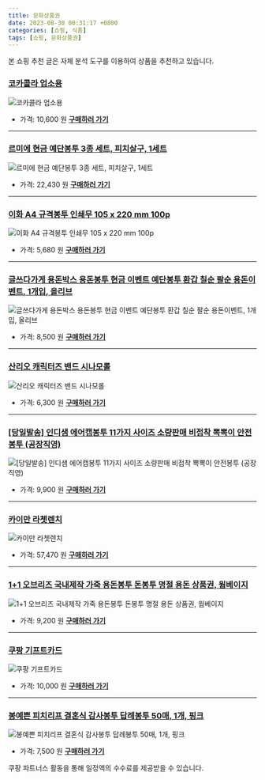 ```yaml
---
title: 문화상품권
date: 2023-08-30 00:31:17 +0800
categories: [쇼핑, 식품]
tags: [쇼핑, 문화상품권]
---
```

본 쇼핑 추천 글은 자체 분석 도구를 이용하여 상품을 추천하고 있습니다.
### [코카콜라 업소용](https://link.coupang.com/re/AFFSDP?lptag=AF1030537&pageKey=6357109541&itemId=2729362863&vendorItemId=85191338216&traceid=V0-153-e91c6d87cc432039&requestid=20230907003117097140091810&token=31850C%7CMIXED)
![코카콜라 업소용](https://ads-partners.coupang.com/image1/j8Z0gHJRoKiyoDN9j_vzAD_iIhWiurYbs86lIq1cAnu-HNRv6ZMpq_kh1mnzsyk167e_HlfnD5Q8y1Pq7HAMVtTg8wzPkYTExBs6APKsHZvMGPr4DLaMbch9sYcfwUoRa5CBd7fLV84NAPMPSOhv4cM8igQBYmXhr-963mcpw4kBlWdtMUgng6kuqyqC7WkV12hYnaDsjyQaziCzdeu6dRXTP5gTazGQsUo7WcptA6eFw9woHsNFG6hB4_d843Z45B6cvFM=)
- 가격: 10,600 원
[**구매하러 가기**](https://link.coupang.com/re/AFFSDP?lptag=AF1030537&pageKey=6357109541&itemId=2729362863&vendorItemId=85191338216&traceid=V0-153-e91c6d87cc432039&requestid=20230907003117097140091810&token=31850C%7CMIXED)
---
### [르미에 현금 예단봉투 3종 세트, 피치살구, 1세트](https://link.coupang.com/re/AFFSDP?lptag=AF1030537&pageKey=4731510628&itemId=5997826863&vendorItemId=73295601031&traceid=V0-153-6114a9ba23a02196&clickBeacon=sYrXx3FOeWjofa3T0wB232HPjPjiyoXCb4NgOkRKKImb%2BWLH%2BR%2Fs9tlbsyIsPxkHkBV5WTCTa1je25GPmHH9IzqAJpyIOFTSVk4SbRJih4Zm5LbN2yX3EwKt2M%2F4ZD3pLja4K5Fb3p8fx%2FDWF7f6dNjHaTp1ha2Ctp32xenNbA%2FpHGz4bgdUI%2BXvuTd3IrPVF8sSGAj60oXVpOjtpHFv5AqF6KI%2F0yIijxWzpku0YNXFZk2sg4%2B8ZpldCkJEj3Q%2FSmtN6aW6zhrc%2BgvBjV%2FBw5wxWj8rXGb3f3yMe2klbnFZr4mKp99vFFX6VxhikjNh1rPFeN4w%2FriWgTZ%2Fv06SUfvMWrwM6eDntMnYKhq0fAFPfki14wmXVxS5bfMVz4p41k29TERJl8OU2Pvca2Qv9GT%2Ff2TfNVf3eBKAaVjgciSkebcPapbRT6FC4E%2FzrjFSoD01oCdLfEQkn8aq4IjLdkNmKLrqCJAu8tLJCI7PIgcM%2F4Ivc0PQZU74OayBquRatMqdo4pFPnhShJ9PO%2Fg5AddWOUcPkWpQytw%2Fd0FBCzJjfqzLU2oaGGDZ7r6IhY9Wf8PLNXN1wvwI%2F%2BARW%2B69nZR6h88LoBXjM%2FCNiu%2FfLfzLJTfO95QjOibMGNGubYorrNg2lTsgMsoqiIHDYA%2Flrsf194hJ9Y7sOXpCe33eZGjVXpHXFsEcry5xdcvOXlvVvYa6ygj0Scy1iZyhUHNKhQw%2FHuEWlkgkMrzf4kmCuLfa%2FXOJOmpRw80oGeU52XRngjBhOy4yQeAiEdOfoREN0Kpia1vE3u%2BNwOlL6gFfYoyPPcwq2ZJfXo0pEa0BAyNLUuiVo%2BpnyW1f2EET6zOFRa3NuKEyaCRPwX6ezBnUwFdAc5J0KwE962F9T8VBj7M6&requestid=20230907003117097140091810&token=31850C%7CMIXED)
![르미에 현금 예단봉투 3종 세트, 피치살구, 1세트](https://ads-partners.coupang.com/image1/39vmy3IXCr4P2t5_3zQ_sP-42BhgjPmgN2T6L4Fy5vNBi49583OzMid00eFrbXfMsm9L3dsfgaUSUVib9pf59HrwFrLVUdw3qHqgRCi3UG8AqkGeNUSe-BcPaD9UAZ3gVRBx-yGnJD4ECNio--aO04OaHpjnHQE7a0N8IhfCz-n-ZrIkUZd16emOJv1-U2BMVijTGn3V9QzoZP_0Rg8-k3jwwhuLV_dAUAI-aopT6q0hVLGnchTTvTMa3X4twNPbHrRnVAK4il51YSLmN7aVd0QAzrY=)
- 가격: 22,430 원
[**구매하러 가기**](https://link.coupang.com/re/AFFSDP?lptag=AF1030537&pageKey=4731510628&itemId=5997826863&vendorItemId=73295601031&traceid=V0-153-6114a9ba23a02196&clickBeacon=sYrXx3FOeWjofa3T0wB232HPjPjiyoXCb4NgOkRKKImb%2BWLH%2BR%2Fs9tlbsyIsPxkHkBV5WTCTa1je25GPmHH9IzqAJpyIOFTSVk4SbRJih4Zm5LbN2yX3EwKt2M%2F4ZD3pLja4K5Fb3p8fx%2FDWF7f6dNjHaTp1ha2Ctp32xenNbA%2FpHGz4bgdUI%2BXvuTd3IrPVF8sSGAj60oXVpOjtpHFv5AqF6KI%2F0yIijxWzpku0YNXFZk2sg4%2B8ZpldCkJEj3Q%2FSmtN6aW6zhrc%2BgvBjV%2FBw5wxWj8rXGb3f3yMe2klbnFZr4mKp99vFFX6VxhikjNh1rPFeN4w%2FriWgTZ%2Fv06SUfvMWrwM6eDntMnYKhq0fAFPfki14wmXVxS5bfMVz4p41k29TERJl8OU2Pvca2Qv9GT%2Ff2TfNVf3eBKAaVjgciSkebcPapbRT6FC4E%2FzrjFSoD01oCdLfEQkn8aq4IjLdkNmKLrqCJAu8tLJCI7PIgcM%2F4Ivc0PQZU74OayBquRatMqdo4pFPnhShJ9PO%2Fg5AddWOUcPkWpQytw%2Fd0FBCzJjfqzLU2oaGGDZ7r6IhY9Wf8PLNXN1wvwI%2F%2BARW%2B69nZR6h88LoBXjM%2FCNiu%2FfLfzLJTfO95QjOibMGNGubYorrNg2lTsgMsoqiIHDYA%2Flrsf194hJ9Y7sOXpCe33eZGjVXpHXFsEcry5xdcvOXlvVvYa6ygj0Scy1iZyhUHNKhQw%2FHuEWlkgkMrzf4kmCuLfa%2FXOJOmpRw80oGeU52XRngjBhOy4yQeAiEdOfoREN0Kpia1vE3u%2BNwOlL6gFfYoyPPcwq2ZJfXo0pEa0BAyNLUuiVo%2BpnyW1f2EET6zOFRa3NuKEyaCRPwX6ezBnUwFdAc5J0KwE962F9T8VBj7M6&requestid=20230907003117097140091810&token=31850C%7CMIXED)
---
### [이화 A4 규격봉투 인쇄무 105 x 220 mm 100p](https://link.coupang.com/re/AFFSDP?lptag=AF1030537&pageKey=313466586&itemId=991248932&vendorItemId=5416926792&traceid=V0-153-0324dee99f224fe6&requestid=20230907003117097140091810&token=31850C%7CMIXED)
![이화 A4 규격봉투 인쇄무 105 x 220 mm 100p](https://ads-partners.coupang.com/image1/xI14Kd0uzbOWshEnxCPOSf5MEunuYzUWHooAamJNDoJPkg5SuAQG6R5WwU4skURkZ5yEQ0L5SUwbsp63I2h2THPOimD3PTLK3_OE3CYLspeNHNCjdrPiPxKjdm7kBZ1YDkskTa0cFY4--y4AmH4z4qWu6xDxQIxaWXqBQAceI0bHAjib6siJb0SqS0hEJ4qjHcyAoFvN2tph_PUCg6IQZPOjjaQ8fIdvMqJZt7sgBXhmAX-J7o6rb1h0Ugixstt2KTjpvLN3upq-VfMrX3CX)
- 가격: 5,680 원
[**구매하러 가기**](https://link.coupang.com/re/AFFSDP?lptag=AF1030537&pageKey=313466586&itemId=991248932&vendorItemId=5416926792&traceid=V0-153-0324dee99f224fe6&requestid=20230907003117097140091810&token=31850C%7CMIXED)
---
### [글쓰다가게 용돈박스 용돈봉투 현금 이벤트 예단봉투 환갑 칠순 팔순 용돈이벤트, 1개입, 올리브](https://link.coupang.com/re/AFFSDP?lptag=AF1030537&pageKey=7524179541&itemId=19740643805&vendorItemId=86844367527&traceid=V0-153-6a631303dfc772a2&clickBeacon=sYrXx3FOeWjofa3T0wB232HPjPjiyoXCb4NgOkRKKImb%2BWLH%2BR%2Fs9tlbsyIsPxkHkBV5WTCTa1je25GPmHH9IzqAJpyIOFTSVk4SbRJih4bZV13gXK3ViYC3QTEcx76zLja4K5Fb3p8fx%2FDWF7f6dKszw8WibloCSSlkp0up2nljCvL5M3EhgYplwGu5OjhtF8sSGAj60oXVpOjtpHFv5AqF6KI%2F0yIijxWzpku0YNXFZk2sg4%2B8ZpldCkJEj3Q%2FSmtN6aW6zhrc%2BgvBjV%2FBwy6x0%2BzUDYnH3dAVme7qSpy9EXujFS2Y5EN7%2F8OMIAVY38KIucdmfZ5Dt%2BMSF8wDWVZbGY98GoUKLsUUYhTXIo39MSxmj%2F%2B4nJSCkLtnzgUHLxiYqVowuDoggp3vb7nZieSjtYO3843qhDfyX%2FuOciLAAniWE3hfZcfqwVGGsU91arVAHIaXCIkI%2FvV2ljBQ7o%2Bt6rwIIdce4J2%2B1Ygx2yRZ4TyUf0ar2QEJTlPE5qUSpq81RN8gz6aACrallBNyysjEGpW53R%2BWB2tYM9toILojsqHSPE1H%2BKlcr3D6JSMyERvU3Z17%2Fj9qtuIAPlCUO5sT18KWDh1ZpE7P5dYjhP%2FnXh%2BTv5zBnIFdtJ8vPTb7GGlZ91nmb6Ejm31nuyXUYamxhF8w72xNHz%2B3jSDvQxJ4rwShCOUTnVOTGqKcZkJ5sI%2FyNUPaBXTT42XhsR5cDeZoEGHLqFrY2RP3g61r6AcDNFKH6WBbEPEiWxjkQGz1rthphNtKpXDUXVChsAH%2FLeGUEzqA7P%2BFGyGYYvN4fGe7FJ1szJyPuGXNsflJIgvLm0IZbA2Q9lHjgVjaUjMuViorfW7c0bPJIKPf23%2FC%2FHOmOj3nEVbhsku3qVfmaoEN&requestid=20230907003117097140091810&token=31850C%7CMIXED)
![글쓰다가게 용돈박스 용돈봉투 현금 이벤트 예단봉투 환갑 칠순 팔순 용돈이벤트, 1개입, 올리브](https://ads-partners.coupang.com/image1/wiLRDvzqrjdNFiIfwpzyXTDk8tbyzaObqeJWxh4TPEKkp5YcqawIVg2vT_BY5QF5B8zUJ2PIAvZedPgdnkybZ5-2EytITAJKf_fgILTiZnNaS477qUjmkBCULT49MD-hfAqSw8mojDHnk62zg5Te5IwiTqEBr7OONeptBQSXNeAs1bDou1edEPr5JsCKMij1R61OCPzbe-JaZUtXF_7ruO93bKGK4phUe5TidmLbbpgkru225XBhdLEoZZ3ppWfPTiE23y5sRID7U89zytI5NJV4skVvJxOMVFehFrM59qvL29FxKA==)
- 가격: 8,500 원
[**구매하러 가기**](https://link.coupang.com/re/AFFSDP?lptag=AF1030537&pageKey=7524179541&itemId=19740643805&vendorItemId=86844367527&traceid=V0-153-6a631303dfc772a2&clickBeacon=sYrXx3FOeWjofa3T0wB232HPjPjiyoXCb4NgOkRKKImb%2BWLH%2BR%2Fs9tlbsyIsPxkHkBV5WTCTa1je25GPmHH9IzqAJpyIOFTSVk4SbRJih4bZV13gXK3ViYC3QTEcx76zLja4K5Fb3p8fx%2FDWF7f6dKszw8WibloCSSlkp0up2nljCvL5M3EhgYplwGu5OjhtF8sSGAj60oXVpOjtpHFv5AqF6KI%2F0yIijxWzpku0YNXFZk2sg4%2B8ZpldCkJEj3Q%2FSmtN6aW6zhrc%2BgvBjV%2FBwy6x0%2BzUDYnH3dAVme7qSpy9EXujFS2Y5EN7%2F8OMIAVY38KIucdmfZ5Dt%2BMSF8wDWVZbGY98GoUKLsUUYhTXIo39MSxmj%2F%2B4nJSCkLtnzgUHLxiYqVowuDoggp3vb7nZieSjtYO3843qhDfyX%2FuOciLAAniWE3hfZcfqwVGGsU91arVAHIaXCIkI%2FvV2ljBQ7o%2Bt6rwIIdce4J2%2B1Ygx2yRZ4TyUf0ar2QEJTlPE5qUSpq81RN8gz6aACrallBNyysjEGpW53R%2BWB2tYM9toILojsqHSPE1H%2BKlcr3D6JSMyERvU3Z17%2Fj9qtuIAPlCUO5sT18KWDh1ZpE7P5dYjhP%2FnXh%2BTv5zBnIFdtJ8vPTb7GGlZ91nmb6Ejm31nuyXUYamxhF8w72xNHz%2B3jSDvQxJ4rwShCOUTnVOTGqKcZkJ5sI%2FyNUPaBXTT42XhsR5cDeZoEGHLqFrY2RP3g61r6AcDNFKH6WBbEPEiWxjkQGz1rthphNtKpXDUXVChsAH%2FLeGUEzqA7P%2BFGyGYYvN4fGe7FJ1szJyPuGXNsflJIgvLm0IZbA2Q9lHjgVjaUjMuViorfW7c0bPJIKPf23%2FC%2FHOmOj3nEVbhsku3qVfmaoEN&requestid=20230907003117097140091810&token=31850C%7CMIXED)
---
### [산리오 캐릭터즈 밴드 시나모롤](https://link.coupang.com/re/AFFSDP?lptag=AF1030537&pageKey=6981005809&itemId=17052692170&vendorItemId=84227118200&traceid=V0-153-52849ca21fdf4737&requestid=20230907003117097140091810&token=31850C%7CMIXED)
![산리오 캐릭터즈 밴드 시나모롤](https://ads-partners.coupang.com/image1/RsItXEMMCXa2J4W0RinlZ0bzEcR4BdL-zvHzOHMwnB9_DH3Qbzwaq23T2rr2lFDVKZX8AWb0ITSWDxNcWSDJDB-CbS0EXtN_14SfbMZh7ZmeKiWS2XCDNZuFH35eKbWMX0bhmZC1vMr28ZHfrlDczDV0P1RkIs0zNinJu6XPgn9LRygkL4oX2anUhUpmY7dfIKfiu9Y_ELQFJ_no1hA9AeTQQd9QYCalHXlOJFTqNe0pz1WqNarPrgTM0OqKx_exqwqeHd-LyI_n)
- 가격: 6,300 원
[**구매하러 가기**](https://link.coupang.com/re/AFFSDP?lptag=AF1030537&pageKey=6981005809&itemId=17052692170&vendorItemId=84227118200&traceid=V0-153-52849ca21fdf4737&requestid=20230907003117097140091810&token=31850C%7CMIXED)
---
### [[당일발송] 인디샘 에어캡봉투 11가지 사이즈 소량판매 비접착 뽁뽁이 안전봉투 (공장직영)](https://link.coupang.com/re/AFFSDP?lptag=AF1030537&pageKey=7360069383&itemId=18960420221&vendorItemId=80201968968&traceid=V0-153-f55bc427fe4d6a68&clickBeacon=sYrXx3FOeWjofa3T0wB232HPjPjiyoXCb4NgOkRKKImb%2BWLH%2BR%2Fs9tlbsyIsPxkHkBV5WTCTa1je25GPmHH9IzqAJpyIOFTSVk4SbRJih4bCcrb5fXQVmTeHXmT48NaQLja4K5Fb3p8fx%2FDWF7f6dJNTnFSfsfh%2B3BAiPBd4S%2F0mBPTfY%2FUQzew1ukLBXkz3F8sSGAj60oXVpOjtpHFv5AqF6KI%2F0yIijxWzpku0YNXFZk2sg4%2B8ZpldCkJEj3Q%2FSmtN6aW6zhrc%2BgvBjV%2FBwzYJcVENjZUywTgjtzLT%2F%2FrKO7hOO1tpHGnnLt%2FTVBg2wHBdNUfGtWt30s4%2Fea0sZzhPfzlBYUcPW9IyEJTcvqHn%2Fx2VxEvrw%2BQzKKe6i5M3mYYi%2FyZViiFZ%2BaT%2BJuOGIkE8El7HNBDPnya0CSduEHcRcvwOuNp5fxXhMy7gVohgo%2B8%2Bbwj9MNAly0wyq9UOYBqv7humNRcBRW51rOfeCoXx3oWBt0ZVzo6U6axCfynsOQPE6yRmv3mhRfpx3VkE8QY1Z%2BhDM6rmVBI4OOMLsFqtMlwEGF%2FBao26oYTLbgRu0tny%2BqeynajBzB84wspC8TAomAc%2FO3ECVYvYnUb86b029BK%2FQO0ZvNSrSufaq7tnEZ8uOPqkG%2FimHBQChT3Y9LQ26FOsF%2Fxy8odjkcYCFZ2p0mGpXEAEs%2BwnTTfmDHrJmtuj37NmjrDObDXeJOlMogJyy50CZGNHyXZKigM9cXcbGnL9%2FTvjP%2FC7Pp6EyFCJRklK%2FLjcgYh%2BC6f86BcFz42EsTzrPX6SYQSogSh2UbDsGsc0Zmuinwfrg7jhcNlsDFo2muobKW0557tlXLswj%2BaxBjpBcyRLDWJbc3bgno%2BzH%2BRRttXcbsRXzS1urgdk&requestid=20230907003117097140091810&token=31850C%7CMIXED)
![[당일발송] 인디샘 에어캡봉투 11가지 사이즈 소량판매 비접착 뽁뽁이 안전봉투 (공장직영)](https://ads-partners.coupang.com/image1/c4UYxILGxMk-IW8QczJuVr--plwWWL6QUfufDvwmLGqpG_TOz7T0QtoPLTI9gFS1sYvvoYts6kx0rCRDnHDNyzug045oa_8OhugyhXV_YekgYAFkLtzC3BfndVYT6SJkTSQXBhBvssLZFVY9u2bvZZ_h9tBjiAHBoO7UA1PGCHNKRYeUF2H7mkZ9Uos5p9nX-mrpLdFHWT_mMfnyT_sKkeNO154-cKSO5zQcneTJkbfKuOOJtCgH59-UpBJzMKAQ02dBvPVjfvyZ70Zxt3ueCviB1Ox4h1jbTI3QqcNTId3cUDBo)
- 가격: 9,900 원
[**구매하러 가기**](https://link.coupang.com/re/AFFSDP?lptag=AF1030537&pageKey=7360069383&itemId=18960420221&vendorItemId=80201968968&traceid=V0-153-f55bc427fe4d6a68&clickBeacon=sYrXx3FOeWjofa3T0wB232HPjPjiyoXCb4NgOkRKKImb%2BWLH%2BR%2Fs9tlbsyIsPxkHkBV5WTCTa1je25GPmHH9IzqAJpyIOFTSVk4SbRJih4bCcrb5fXQVmTeHXmT48NaQLja4K5Fb3p8fx%2FDWF7f6dJNTnFSfsfh%2B3BAiPBd4S%2F0mBPTfY%2FUQzew1ukLBXkz3F8sSGAj60oXVpOjtpHFv5AqF6KI%2F0yIijxWzpku0YNXFZk2sg4%2B8ZpldCkJEj3Q%2FSmtN6aW6zhrc%2BgvBjV%2FBwzYJcVENjZUywTgjtzLT%2F%2FrKO7hOO1tpHGnnLt%2FTVBg2wHBdNUfGtWt30s4%2Fea0sZzhPfzlBYUcPW9IyEJTcvqHn%2Fx2VxEvrw%2BQzKKe6i5M3mYYi%2FyZViiFZ%2BaT%2BJuOGIkE8El7HNBDPnya0CSduEHcRcvwOuNp5fxXhMy7gVohgo%2B8%2Bbwj9MNAly0wyq9UOYBqv7humNRcBRW51rOfeCoXx3oWBt0ZVzo6U6axCfynsOQPE6yRmv3mhRfpx3VkE8QY1Z%2BhDM6rmVBI4OOMLsFqtMlwEGF%2FBao26oYTLbgRu0tny%2BqeynajBzB84wspC8TAomAc%2FO3ECVYvYnUb86b029BK%2FQO0ZvNSrSufaq7tnEZ8uOPqkG%2FimHBQChT3Y9LQ26FOsF%2Fxy8odjkcYCFZ2p0mGpXEAEs%2BwnTTfmDHrJmtuj37NmjrDObDXeJOlMogJyy50CZGNHyXZKigM9cXcbGnL9%2FTvjP%2FC7Pp6EyFCJRklK%2FLjcgYh%2BC6f86BcFz42EsTzrPX6SYQSogSh2UbDsGsc0Zmuinwfrg7jhcNlsDFo2muobKW0557tlXLswj%2BaxBjpBcyRLDWJbc3bgno%2BzH%2BRRttXcbsRXzS1urgdk&requestid=20230907003117097140091810&token=31850C%7CMIXED)
---
### [카이만 라쳇렌치](https://link.coupang.com/re/AFFSDP?lptag=AF1030537&pageKey=22519263&itemId=8593926579&vendorItemId=81929538008&traceid=V0-153-7c9bcc5111c9b6aa&requestid=20230907003117097140091810&token=31850C%7CMIXED)
![카이만 라쳇렌치](https://ads-partners.coupang.com/image1/fTYa_usRTpi6AJimfbItBkqnnHe1iUsB_vQ1vM1U8VAigYWhV_DJx8WwoNsL19FfGegRm6Q4ZBee_dlbWar1B8P39e19jb_bwdvBVAbPjwYJfz4PhhAkMW6qk8NjajL8sNlhRa1jRXUZHCc7BJz_eZQcUeWgfoyHDh4QJiHl2_7HPTu8an4hRGFGckB8OtGxD_8DPCHSUoxIwrqctk3IL7Qz5LUiQwTxvHq_nxBLtdFWx6deNjg-lEx5PJxUa9R_kCU8zdpGlOltLkbUxmDkOtmYBriNTScLQzzy9WUCW_rb)
- 가격: 57,470 원
[**구매하러 가기**](https://link.coupang.com/re/AFFSDP?lptag=AF1030537&pageKey=22519263&itemId=8593926579&vendorItemId=81929538008&traceid=V0-153-7c9bcc5111c9b6aa&requestid=20230907003117097140091810&token=31850C%7CMIXED)
---
### [1+1 오브리즈 국내제작 가죽 용돈봉투 돈봉투 명절 용돈 상품권, 웜베이지](https://link.coupang.com/re/AFFSDP?lptag=AF1030537&pageKey=6812038095&itemId=16118222192&vendorItemId=78518795885&traceid=V0-153-27091af1e6d18684&clickBeacon=sYrXx3FOeWjofa3T0wB232HPjPjiyoXCb4NgOkRKKImb%2BWLH%2BR%2Fs9tlbsyIsPxkHkBV5WTCTa1je25GPmHH9IzqAJpyIOFTSVk4SbRJih4azA0QnlAlqzi2XO8v9S1lILja4K5Fb3p8fx%2FDWF7f6dE4HAi30UPxvC7ErGvYlnET8xqIoHvK95R4QWKQchKrBF8sSGAj60oXVpOjtpHFv5AqF6KI%2F0yIijxWzpku0YNXFZk2sg4%2B8ZpldCkJEj3Q%2FSmtN6aW6zhrc%2BgvBjV%2FBw8Oz8XM89QdaLkijk2ovcms6J0WMwMJaO5n%2FQUgulVXz38KIucdmfZ5Dt%2BMSF8wDWVZbGY98GoUKLsUUYhTXIo0FpURlCAAAc%2BIkAOSeL7q3LxiYqVowuDoggp3vb7nZieSjtYO3843qhDfyX%2FuOciI9Pm%2BkNStzdMmlFEUOyo%2Fvvk8%2BUSAuz3f47GmnoQf%2BqeFgTWiYN0zu5luK5FPK1IPx3oWBt0ZVzo6U6axCfynsOQPE6yRmv3mhRfpx3VkE8QY1Z%2BhDM6rmVBI4OOMLsFqtMlwEGF%2FBao26oYTLbgRu0tny%2BqeynajBzB84wspC8TAomAc%2FO3ECVYvYnUb86b029BK%2FQO0ZvNSrSufaq7tnEZ8uOPqkG%2FimHBQChT3Y9LQ26FOsF%2Fxy8odjkcYCFZ2p0mGpXEAEs%2BwnTTfmDHrJmtuj37NmjrDObDXeJOlMogJyy50CZGNHyXZKigM9cXcbGnL9%2FTvjP%2FC7Pp6EyFCJRklK%2FLjcgYh%2BC6f86BcFz42EsTzrPX6SYQSogSh2UbDsGsc0Zmuinwfrg7jhcNlsDFo2muobKW0557tlXLswj%2BaxBjpBcyRLDWJbc3bgno%2BzH%2BRRttXcbsRXzS1urgdk&requestid=20230907003117097140091810&token=31850C%7CMIXED)
![1+1 오브리즈 국내제작 가죽 용돈봉투 돈봉투 명절 용돈 상품권, 웜베이지](https://ads-partners.coupang.com/image1/7IY50chEB0IpwzD77FEmiKWRhaOJu9RRqT9Gzs5kk1lU6VufiFe53LsXiu1b-GvDz44iMVkGOwhD55qAIekijewZO7cOYntdWSZmBHUZsdoRwXbAetSLR2E7B3ipQBuHZ7QMdEE6xQOl8nBnW0r1l3dUqGJJ73eSsAi66KB3_VgfBdmKWDQQEpYjlsE7IPIUkS3ioMdlBi8AARxHC5pT1ArrGNbg7OYNrHR8Bjv9vcJ7OV6izi1eprRsbOe4daqTU5e9zDQmi7cM6zjUu9F0N-KWzDszHn1tTx5ygb4Gy0g2Gdtp)
- 가격: 9,200 원
[**구매하러 가기**](https://link.coupang.com/re/AFFSDP?lptag=AF1030537&pageKey=6812038095&itemId=16118222192&vendorItemId=78518795885&traceid=V0-153-27091af1e6d18684&clickBeacon=sYrXx3FOeWjofa3T0wB232HPjPjiyoXCb4NgOkRKKImb%2BWLH%2BR%2Fs9tlbsyIsPxkHkBV5WTCTa1je25GPmHH9IzqAJpyIOFTSVk4SbRJih4azA0QnlAlqzi2XO8v9S1lILja4K5Fb3p8fx%2FDWF7f6dE4HAi30UPxvC7ErGvYlnET8xqIoHvK95R4QWKQchKrBF8sSGAj60oXVpOjtpHFv5AqF6KI%2F0yIijxWzpku0YNXFZk2sg4%2B8ZpldCkJEj3Q%2FSmtN6aW6zhrc%2BgvBjV%2FBw8Oz8XM89QdaLkijk2ovcms6J0WMwMJaO5n%2FQUgulVXz38KIucdmfZ5Dt%2BMSF8wDWVZbGY98GoUKLsUUYhTXIo0FpURlCAAAc%2BIkAOSeL7q3LxiYqVowuDoggp3vb7nZieSjtYO3843qhDfyX%2FuOciI9Pm%2BkNStzdMmlFEUOyo%2Fvvk8%2BUSAuz3f47GmnoQf%2BqeFgTWiYN0zu5luK5FPK1IPx3oWBt0ZVzo6U6axCfynsOQPE6yRmv3mhRfpx3VkE8QY1Z%2BhDM6rmVBI4OOMLsFqtMlwEGF%2FBao26oYTLbgRu0tny%2BqeynajBzB84wspC8TAomAc%2FO3ECVYvYnUb86b029BK%2FQO0ZvNSrSufaq7tnEZ8uOPqkG%2FimHBQChT3Y9LQ26FOsF%2Fxy8odjkcYCFZ2p0mGpXEAEs%2BwnTTfmDHrJmtuj37NmjrDObDXeJOlMogJyy50CZGNHyXZKigM9cXcbGnL9%2FTvjP%2FC7Pp6EyFCJRklK%2FLjcgYh%2BC6f86BcFz42EsTzrPX6SYQSogSh2UbDsGsc0Zmuinwfrg7jhcNlsDFo2muobKW0557tlXLswj%2BaxBjpBcyRLDWJbc3bgno%2BzH%2BRRttXcbsRXzS1urgdk&requestid=20230907003117097140091810&token=31850C%7CMIXED)
---
### [쿠팡 기프트카드](https://link.coupang.com/re/AFFSDP?lptag=AF1030537&pageKey=2091620993&itemId=3554656574&vendorItemId=71540558493&traceid=V0-153-a3f1cae077daf69c&requestid=20230907003117097140091810&token=31850C%7CMIXED)
![쿠팡 기프트카드](https://ads-partners.coupang.com/image1/f7SJeg_NNEXiWu5Afye0fjtOIGcQrihS5SM2pAVtyuuSobguiCnwSHw6g0d2ZFySFIBT2PZ8hj2Kf-aO_Uog2imqRFWRzed3WuLftAZaZDEhe3vzQiz3xd7DwdSaaIW5-KOUlz8awQ9TgkRxvbx_P8CeFYo650dPP8EhgLAERZJuqlXhTEZjJAnbwTZYQ15HCgoSDbHp_nYYmg7-KTgViG6VHrj8tVcIoopgPa4BStx4quIDUaU0CqEanDdp8LUUiuYmIGGKrsxbWTypvs3jdA==)
- 가격: 10,000 원
[**구매하러 가기**](https://link.coupang.com/re/AFFSDP?lptag=AF1030537&pageKey=2091620993&itemId=3554656574&vendorItemId=71540558493&traceid=V0-153-a3f1cae077daf69c&requestid=20230907003117097140091810&token=31850C%7CMIXED)
---
### [봉예쁜 피치리프 결혼식 감사봉투 답례봉투 50매, 1개, 핑크](https://link.coupang.com/re/AFFSDP?lptag=AF1030537&pageKey=311993641&itemId=985033236&vendorItemId=5406267264&traceid=V0-153-8de0e9f593107e2c&clickBeacon=sYrXx3FOeWjofa3T0wB232HPjPjiyoXCb4NgOkRKKImb%2BWLH%2BR%2Fs9tlbsyIsPxkHkBV5WTCTa1je25GPmHH9IzqAJpyIOFTSVk4SbRJih4ZxHCGfACQh%2Bb77OwQW6dXdLja4K5Fb3p8fx%2FDWF7f6dFdzDmIChYGLygtPlFitfHCMwoEjJkfouGcZ5J0C%2FYScF8sSGAj60oXVpOjtpHFv5AqF6KI%2F0yIijxWzpku0YNXFZk2sg4%2B8ZpldCkJEj3Q%2FSmtN6aW6zhrc%2BgvBjV%2FBw%2BeVhnjFxPb3dou1oCB1ac0lO4itljES5%2Fj4KfpRW9mReqPvoRW0XuGWYnTK9NFC0PvMWrwM6eDntMnYKhq0fAHJ1mjkFI0mPbE221%2Bo%2B2Ml1k29TERJl8OU2Pvca2Qv9GT%2Ff2TfNVf3eBKAaVjgciQdOFVQdryp24TujLbJtL60QYaJpBTZ7XA4hKQr1URabsAmZ6wtp0UP8lt2seg3F%2Fbx3oWBt0ZVzo6U6axCfynsOQPE6yRmv3mhRfpx3VkE8QY1Z%2BhDM6rmVBI4OOMLsFqtMlwEGF%2FBao26oYTLbgRu0tny%2BqeynajBzB84wspC8TAomAc%2FO3ECVYvYnUb86b029BK%2FQO0ZvNSrSufaq7tnEZ8uOPqkG%2FimHBQChT3Y9LQ26FOsF%2Fxy8odjkcYCFZ2p0mGpXEAEs%2BwnTTfmDHrJmtuj37NmjrDObDXeJOlMogJyy50CZGNHyXZKigM9cXcbGnL9%2FTvjP%2FC7Pp6EyFCJRklK%2FLjcgYh%2BC6f86BcFz42EsTzrPX6SYQSogSh2UbDsGsc0Zmuinwfrg7jhcNlsDFo2muobKW0557tlXLswj%2BaxBjpBcyRLDWJbc3bgno%2BzH%2BRRttXcbsRXzS1urgdk&requestid=20230907003117097140091810&token=31850C%7CMIXED)
![봉예쁜 피치리프 결혼식 감사봉투 답례봉투 50매, 1개, 핑크](https://ads-partners.coupang.com/image1/aPdia1V5bvzE36rEaBkaex2yune7UQaL6b4q25KJzZUav9LawODXa2Q2bXJ9t_J2Za1MLD6t1gyHSP1vyjiyTJyMJOnZJDXwpy-SJu7E9TQfqCpYCQv3maOl2HL3rn57YCaea-eIywOnzK8vSWbIHf6Mf0-jJn6KXLU3Z7UmnhDmtmWaO4OXuVeSXUgsIcPO2RgAWEzKHVeourgF7_EkzoTW1pPq8LGwgJDeLRTqepThXz8CpNtzAhUhUdV0CkQLprHIRx4ZgWEcTL5YTUnO9yVHITZeoUD-qmnhz9JXusx1Vzny)
- 가격: 7,500 원
[**구매하러 가기**](https://link.coupang.com/re/AFFSDP?lptag=AF1030537&pageKey=311993641&itemId=985033236&vendorItemId=5406267264&traceid=V0-153-8de0e9f593107e2c&clickBeacon=sYrXx3FOeWjofa3T0wB232HPjPjiyoXCb4NgOkRKKImb%2BWLH%2BR%2Fs9tlbsyIsPxkHkBV5WTCTa1je25GPmHH9IzqAJpyIOFTSVk4SbRJih4ZxHCGfACQh%2Bb77OwQW6dXdLja4K5Fb3p8fx%2FDWF7f6dFdzDmIChYGLygtPlFitfHCMwoEjJkfouGcZ5J0C%2FYScF8sSGAj60oXVpOjtpHFv5AqF6KI%2F0yIijxWzpku0YNXFZk2sg4%2B8ZpldCkJEj3Q%2FSmtN6aW6zhrc%2BgvBjV%2FBw%2BeVhnjFxPb3dou1oCB1ac0lO4itljES5%2Fj4KfpRW9mReqPvoRW0XuGWYnTK9NFC0PvMWrwM6eDntMnYKhq0fAHJ1mjkFI0mPbE221%2Bo%2B2Ml1k29TERJl8OU2Pvca2Qv9GT%2Ff2TfNVf3eBKAaVjgciQdOFVQdryp24TujLbJtL60QYaJpBTZ7XA4hKQr1URabsAmZ6wtp0UP8lt2seg3F%2Fbx3oWBt0ZVzo6U6axCfynsOQPE6yRmv3mhRfpx3VkE8QY1Z%2BhDM6rmVBI4OOMLsFqtMlwEGF%2FBao26oYTLbgRu0tny%2BqeynajBzB84wspC8TAomAc%2FO3ECVYvYnUb86b029BK%2FQO0ZvNSrSufaq7tnEZ8uOPqkG%2FimHBQChT3Y9LQ26FOsF%2Fxy8odjkcYCFZ2p0mGpXEAEs%2BwnTTfmDHrJmtuj37NmjrDObDXeJOlMogJyy50CZGNHyXZKigM9cXcbGnL9%2FTvjP%2FC7Pp6EyFCJRklK%2FLjcgYh%2BC6f86BcFz42EsTzrPX6SYQSogSh2UbDsGsc0Zmuinwfrg7jhcNlsDFo2muobKW0557tlXLswj%2BaxBjpBcyRLDWJbc3bgno%2BzH%2BRRttXcbsRXzS1urgdk&requestid=20230907003117097140091810&token=31850C%7CMIXED)


쿠팡 파트너스 활동을 통해 일정액의 수수료를 제공받을 수 있습니다.
